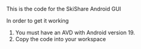 This is the code for the SkiShare Android GUI

In order to get it working
1. You must have an AVD with Android version 19.
2. Copy the code into your workspace
